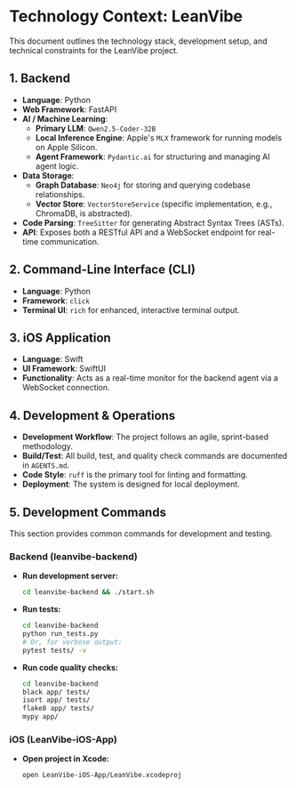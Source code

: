 # Technology Context: LeanVibe

This document outlines the technology stack, development setup, and technical constraints for the LeanVibe project.

## 1. Backend

*   **Language**: Python
*   **Web Framework**: FastAPI
*   **AI / Machine Learning**:
    *   **Primary LLM**: `Qwen2.5-Coder-32B`
    *   **Local Inference Engine**: Apple's `MLX` framework for running models on Apple Silicon.
    *   **Agent Framework**: `Pydantic.ai` for structuring and managing AI agent logic.
*   **Data Storage**:
    *   **Graph Database**: `Neo4j` for storing and querying codebase relationships.
    *   **Vector Store**: `VectorStoreService` (specific implementation, e.g., ChromaDB, is abstracted).
*   **Code Parsing**: `TreeSitter` for generating Abstract Syntax Trees (ASTs).
*   **API**: Exposes both a RESTful API and a WebSocket endpoint for real-time communication.

## 2. Command-Line Interface (CLI)

*   **Language**: Python
*   **Framework**: `click`
*   **Terminal UI**: `rich` for enhanced, interactive terminal output.

## 3. iOS Application

*   **Language**: Swift
*   **UI Framework**: SwiftUI
*   **Functionality**: Acts as a real-time monitor for the backend agent via a WebSocket connection.

## 4. Development & Operations

*   **Development Workflow**: The project follows an agile, sprint-based methodology.
*   **Build/Test**: All build, test, and quality check commands are documented in `AGENTS.md`.
*   **Code Style**: `ruff` is the primary tool for linting and formatting.
*   **Deployment**: The system is designed for local deployment.

## 5. Development Commands

This section provides common commands for development and testing.

### Backend (leanvibe-backend)

- **Run development server:**
  ```bash
  cd leanvibe-backend && ./start.sh
  ```
- **Run tests:**
  ```bash
  cd leanvibe-backend
  python run_tests.py
  # Or, for verbose output:
  pytest tests/ -v
  ```
- **Run code quality checks:**
  ```bash
  cd leanvibe-backend
  black app/ tests/
  isort app/ tests/
  flake8 app/ tests/
  mypy app/
  ```

### iOS (LeanVibe-iOS-App)

- **Open project in Xcode:**
  ```bash
  open LeanVibe-iOS-App/LeanVibe.xcodeproj
  ``` 